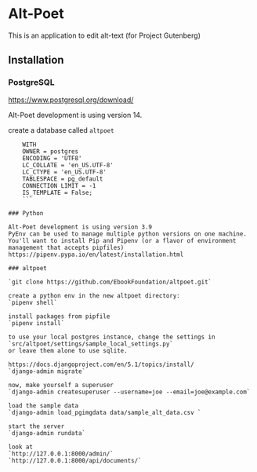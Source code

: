 # Alt-Poet

This is an application to edit alt-text (for Project Gutenberg)

## Installation

### PostgreSQL

https://www.postgresql.org/download/

Alt-Poet development is using version 14.

create a database called `altpoet`
```CREATE DATABASE altpoet
    WITH
    OWNER = postgres
    ENCODING = 'UTF8'
    LC_COLLATE = 'en_US.UTF-8'
    LC_CTYPE = 'en_US.UTF-8'
    TABLESPACE = pg_default
    CONNECTION LIMIT = -1
    IS_TEMPLATE = False;
    ```

### Python

Alt-Poet development is using version 3.9
PyEnv can be used to manage multiple python versions on one machine.
You'll want to install Pip and Pipenv (or a flavor of environment management that accepts pipfiles)
https://pipenv.pypa.io/en/latest/installation.html

### altpoet

`git clone https://github.com/EbookFoundation/altpoet.git`

create a python env in the new altpoet directory:
`pipenv shell`

install packages from pipfile
`pipenv install`

to use your local postgres instance, change the settings in 
`src/altpoet/settings/sample_local_settings.py`
or leave them alone to use sqlite.

https://docs.djangoproject.com/en/5.1/topics/install/
`django-admin migrate`

now, make yourself a superuser
`django-admin createsuperuser --username=joe --email=joe@example.com`

load the sample data
`django-admin load_pgimgdata data/sample_alt_data.csv `

start the server
`django-admin rundata`

look at
`http://127.0.0.1:8000/admin/`
`http://127.0.0.1:8000/api/documents/`

